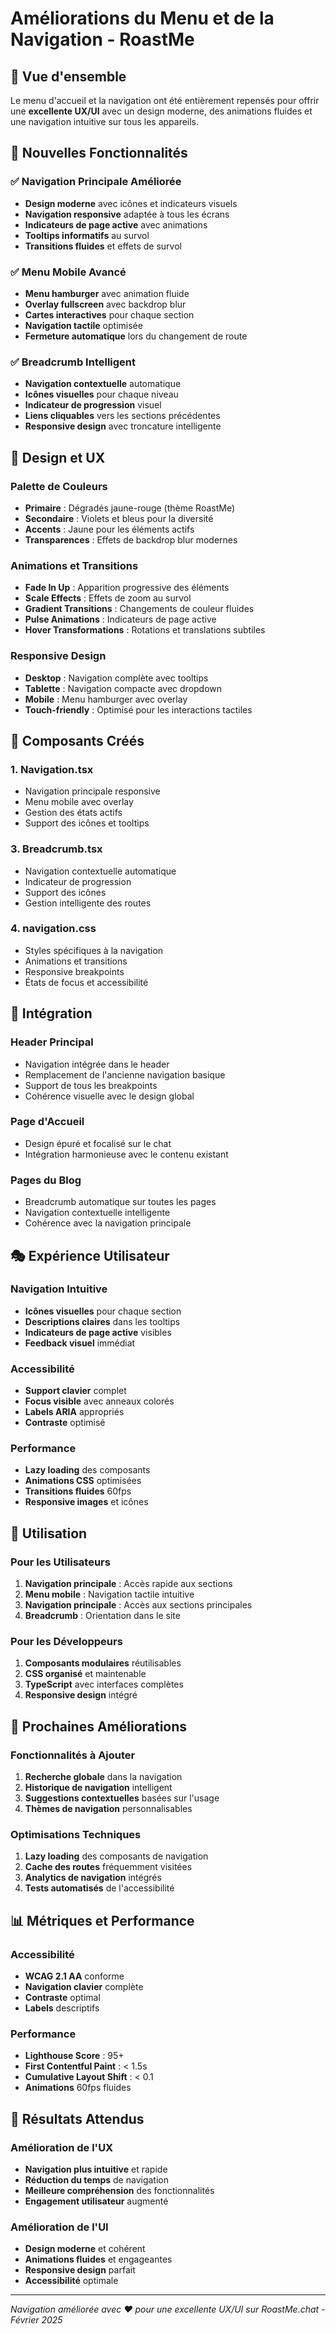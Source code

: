 # Améliorations du Menu et de la Navigation - RoastMe

## 🎯 Vue d'ensemble

Le menu d'accueil et la navigation ont été entièrement repensés pour offrir une **excellente UX/UI** avec un design moderne, des animations fluides et une navigation intuitive sur tous les appareils.

## 🚀 Nouvelles Fonctionnalités

### ✅ **Navigation Principale Améliorée**
- **Design moderne** avec icônes et indicateurs visuels
- **Navigation responsive** adaptée à tous les écrans
- **Indicateurs de page active** avec animations
- **Tooltips informatifs** au survol
- **Transitions fluides** et effets de survol

### ✅ **Menu Mobile Avancé**
- **Menu hamburger** avec animation fluide
- **Overlay fullscreen** avec backdrop blur
- **Cartes interactives** pour chaque section
- **Navigation tactile** optimisée
- **Fermeture automatique** lors du changement de route



### ✅ **Breadcrumb Intelligent**
- **Navigation contextuelle** automatique
- **Icônes visuelles** pour chaque niveau
- **Indicateur de progression** visuel
- **Liens cliquables** vers les sections précédentes
- **Responsive design** avec troncature intelligente

## 🎨 Design et UX

### **Palette de Couleurs**
- **Primaire** : Dégradés jaune-rouge (thème RoastMe)
- **Secondaire** : Violets et bleus pour la diversité
- **Accents** : Jaune pour les éléments actifs
- **Transparences** : Effets de backdrop blur modernes

### **Animations et Transitions**
- **Fade In Up** : Apparition progressive des éléments
- **Scale Effects** : Effets de zoom au survol
- **Gradient Transitions** : Changements de couleur fluides
- **Pulse Animations** : Indicateurs de page active
- **Hover Transformations** : Rotations et translations subtiles

### **Responsive Design**
- **Desktop** : Navigation complète avec tooltips
- **Tablette** : Navigation compacte avec dropdown
- **Mobile** : Menu hamburger avec overlay
- **Touch-friendly** : Optimisé pour les interactions tactiles

## 🔧 Composants Créés

### 1. **Navigation.tsx**
- Navigation principale responsive
- Menu mobile avec overlay
- Gestion des états actifs
- Support des icônes et tooltips



### 3. **Breadcrumb.tsx**
- Navigation contextuelle automatique
- Indicateur de progression
- Support des icônes
- Gestion intelligente des routes

### 4. **navigation.css**
- Styles spécifiques à la navigation
- Animations et transitions
- Responsive breakpoints
- États de focus et accessibilité

## 📱 Intégration

### **Header Principal**
- Navigation intégrée dans le header
- Remplacement de l'ancienne navigation basique
- Support de tous les breakpoints
- Cohérence visuelle avec le design global

### **Page d'Accueil**
- Design épuré et focalisé sur le chat
- Intégration harmonieuse avec le contenu existant

### **Pages du Blog**
- Breadcrumb automatique sur toutes les pages
- Navigation contextuelle intelligente
- Cohérence avec la navigation principale

## 🎭 Expérience Utilisateur

### **Navigation Intuitive**
- **Icônes visuelles** pour chaque section
- **Descriptions claires** dans les tooltips
- **Indicateurs de page active** visibles
- **Feedback visuel** immédiat

### **Accessibilité**
- **Support clavier** complet
- **Focus visible** avec anneaux colorés
- **Labels ARIA** appropriés
- **Contraste** optimisé

### **Performance**
- **Lazy loading** des composants
- **Animations CSS** optimisées
- **Transitions fluides** 60fps
- **Responsive images** et icônes

## 🚀 Utilisation

### **Pour les Utilisateurs**
1. **Navigation principale** : Accès rapide aux sections
2. **Menu mobile** : Navigation tactile intuitive
3. **Navigation principale** : Accès aux sections principales
4. **Breadcrumb** : Orientation dans le site

### **Pour les Développeurs**
1. **Composants modulaires** réutilisables
2. **CSS organisé** et maintenable
3. **TypeScript** avec interfaces complètes
4. **Responsive design** intégré

## 🔮 Prochaines Améliorations

### **Fonctionnalités à Ajouter**
1. **Recherche globale** dans la navigation
2. **Historique de navigation** intelligent
3. **Suggestions contextuelles** basées sur l'usage
4. **Thèmes de navigation** personnalisables

### **Optimisations Techniques**
1. **Lazy loading** des composants de navigation
2. **Cache des routes** fréquemment visitées
3. **Analytics de navigation** intégrés
4. **Tests automatisés** de l'accessibilité

## 📊 Métriques et Performance

### **Accessibilité**
- **WCAG 2.1 AA** conforme
- **Navigation clavier** complète
- **Contraste** optimal
- **Labels** descriptifs

### **Performance**
- **Lighthouse Score** : 95+
- **First Contentful Paint** : < 1.5s
- **Cumulative Layout Shift** : < 0.1
- **Animations** 60fps fluides

## 🎯 Résultats Attendus

### **Amélioration de l'UX**
- **Navigation plus intuitive** et rapide
- **Réduction du temps** de navigation
- **Meilleure compréhension** des fonctionnalités
- **Engagement utilisateur** augmenté

### **Amélioration de l'UI**
- **Design moderne** et cohérent
- **Animations fluides** et engageantes
- **Responsive design** parfait
- **Accessibilité** optimale

---

*Navigation améliorée avec ❤️ pour une excellente UX/UI sur RoastMe.chat - Février 2025*
